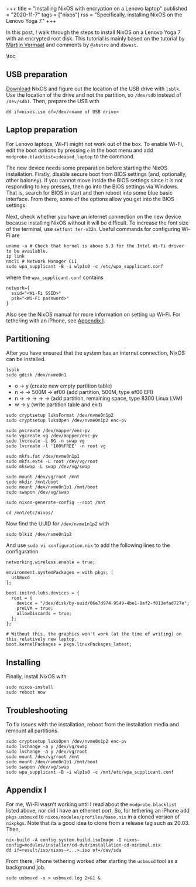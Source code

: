 +++
title = "Installing NixOS with encryption on a Lenovo laptop"
published = "2020-11-7"
tags = ["nixos"]
rss = "Specifically, installing NixOS on the Lenovo Yoga 7."
+++

In this post, I walk through the steps to install NixOS on a Lenovo Yoga 7 with an encrypted root disk.
This tutorial is mainly based on the tutorial by [Martijn Vermaat](https://gist.github.com/martijnvermaat/76f2e24d0239470dd71050358b4d5134) and comments by `@ahstro` and `dbwest`.

\toc

## USB preparation

[Download](https://nixos.org/download.html) NixOS and figure out the location of the USB drive with `lsblk`.
Use the location of the drive and not the partition, so `/dev/sdb` instead of `/dev/sdb1`.
Then, prepare the USB with
```text
dd if=nixos.iso of=/dev/<name of USB drive>
```

## Laptop preparation

For Lenovo laptops, Wi-Fi might not work out of the box.
To enable Wi-Fi, edit the boot options by pressing `e` in the boot menu and add `modprobe.blacklist=ideapad_laptop` to the command.

The new device needs some preparation before starting the NixOS installation.
Firstly, disable secure boot from BIOS settings (and, optionally, other baloney).
If you cannot move inside the BIOS settings since it is not responding to key presses, then go into the BIOS settings via Windows.
That is, search for BIOS in start and then reboot into some blue basic interface.
From there, some of the options allow you get into the BIOS settings.

Next, check whether you have an internet connection on the new device because installing NixOS without it will be difficult.
To increase the font size of the terminal, use `setfont ter-v32n`.
Useful commands for configuring Wi-Fi are 
```
uname -a # Check that kernel is above 5.3 for the Intel Wi-Fi driver to be available.
ip link
nmcli # Network Manager CLI
sudo wpa_supplicant -B -i wlp1s0 -c /etc/wpa_supplicant.conf
```
where the `wpa_supplicant.conf` contains
```text
network={
  ssid="<Wi-Fi SSID>"
  psk="<Wi-Fi password>"
}
```
Also see the NixOS manual for more information on setting up Wi-Fi.
For tethering with an iPhone, see [Appendix I](#appendix_i).

## Partitioning

After you have ensured that the system has an internet connection, NixOS can be installed.

```
lsblk
sudo gdisk /dev/nvme0n1
```

- o -> y (create new empty partition table)
- n ->  -> 500M -> ef00 (add partition, 500M, type ef00 EFI)
- n ->  ->  ->  ->  ->  (add partition, remaining space, type 8300 Linux LVM)
- w -> y (write partition  table and exit)

```text
sudo cryptsetup luksFormat /dev/nvme0n1p2
sudo cryptsetup luksOpen /dev/nvme0n1p2 enc-pv

sudo pvcreate /dev/mapper/enc-pv
sudo vgcreate vg /dev/mapper/enc-pv
sudo lvcreate -L 8G -n swap vg
sudo lvcreate -l '100%FREE' -n root vg

sudo mkfs.fat /dev/nvme0n1p1
sudo mkfs.ext4 -L root /dev/vg/root
sudo mkswap -L swap /dev/vg/swap

sudo mount /dev/vg/root /mnt
sudo mkdir /mnt/boot
sudo mount /dev/nvme0n1p1 /mnt/boot
sudo swapon /dev/vg/swap

sudo nixos-generate-config --root /mnt

cd /mnt/etc/nixos/
```

Now find the UUID for `/dev/nvme1n1p2` with
```
sudo blkid /dev/nvme0n1p2
```

And use `sudo vi configuration.nix` to add the following lines to the configuration
```text
networking.wireless.enable = true;

environment.systemPackages = with pkgs; [
  usbmuxd
];

boot.initrd.luks.devices = {
  root = {
    device = "/dev/disk/by-uuid/06e7d974-9549-4be1-8ef2-f013efad727e";
    preLVM = true;
    allowDiscards = true;
  };
};

# Without this, the graphics won't work (at the time of writing) on this relatively new laptop.
boot.kernelPackages = pkgs.linuxPackages_latest;
```

## Installing

Finally, install NixOS with
```
sudo nixos-install
sudo reboot now
```

## Troubleshooting

To fix issues with the installation, reboot from the installation media and remount all partitions.

```text
sudo cryptsetup luksOpen /dev/nvme0n1p2 enc-pv
sudo lvchange -a y /dev/vg/swap
sudo lvchange -a y /dev/vg/root
sudo mount /dev/vg/root /mnt
sudo mount /dev/nvme0n1p1 /mnt/boot
sudo swapon /dev/vg/swap
sudo wpa_supplicant -B -i wlp1s0 -c /mnt/etc/wpa_supplicant.conf
```

## Appendix I 
For me, Wi-Fi wasn't working until I read about the `modprobe.blacklist` listed above, nor did I have an ethernet port.
So, for tethering an iPhone add `pkgs.usbmuxd` to `nixos/modules/profiles/base.nix` in a cloned version of `nixpkgs`.
Note that its a good idea to clone from a release tag such as 20.03.
Then,
```text
nix-build -A config.system.build.isoImage -I nixos-config=modules/installer/cd-dvd/installation-cd-minimal.nix
dd if=result/iso/nixos-<...>.iso of=/dev/sda
```

From there, iPhone tethering worked after starting the `usbmuxd` tool as a background job.
```
sudo usbmuxd -s > usbmuxd.log 2>&1 &
```
